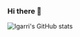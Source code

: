 ### Hi there 👋

![Igarri's GitHub stats](https://github-readme-stats.vercel.app/api?username=AMZN-Igarri)
<!--
**AMZN-Igarri/AMZN-Igarri** is a ✨ _special_ ✨ repository because its `README.md` (this file) appears on your GitHub profile.

Here are some ideas to get you started:

- 🔭 I’m currently working on ...
- 🌱 I’m currently learning ...
- 👯 I’m looking to collaborate on ...
- 🤔 I’m looking for help with ...
- 💬 Ask me about ...
- 📫 How to reach me: ...
- 😄 Pronouns: ...
- ⚡ Fun fact: ...
-->

